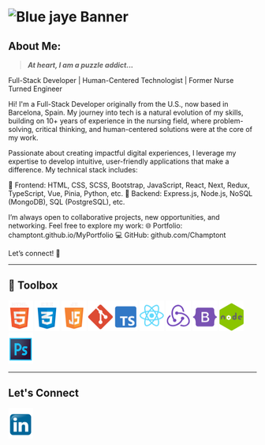 # ![Blue jaye Banner](/assets/FullStack%20Developer.gif)

## About Me:

> **_At heart, I am a puzzle addict..._**

Full-Stack Developer | Human-Centered Technologist | Former Nurse Turned Engineer

Hi! I'm a Full-Stack Developer originally from the U.S., now based in Barcelona, Spain. My journey into tech is a natural evolution of my skills, building on 10+ years of experience in the nursing field, where problem-solving, critical thinking, and human-centered solutions were at the core of my work.

Passionate about creating impactful digital experiences, I leverage my expertise to develop intuitive, user-friendly applications that make a difference. My technical stack includes:

🔹 Frontend: HTML, CSS, SCSS, Bootstrap, JavaScript, React, Next, Redux, TypeScript, Vue, Pinia, Python, etc.
🔹 Backend: Express.js, Node.js, NoSQL (MongoDB), SQL (PostgreSQL), etc.

I’m always open to collaborative projects, new opportunities, and networking. Feel free to explore my work:
🌐 Portfolio: champtont.github.io/MyPortfolio
💻 GitHub: github.com/Champtont

Let’s connect! 🚀

---

## 🧰 Toolbox

<img src="/assets/HTMLlogo.png" alt="Html logo" width="50px"/> <img src="/assets/CSSlogo.png" alt="Css logo" width="50px"> <img src="/assets/JSlogo.png" alt="JavaScript Logo" width="50px"/> <img src="/assets/gitlogo.png" alt="git logo" width="50px"/><img src="/assets/TSlogo.png" alt="typescript logo" width="50px"/> <img src="/assets/Reactlogo.png" alt="react logo" width="50px"/> <img src="/assets/Reduxlogo.png" alt="redux logo" width="50px"/> <img src="/assets/Bootstraplogo.png" alt="bootstrap logo" width="50px"/> <img src="/assets/nodejslogo.png" alt="node.js logo" width="50px"/> <img src="/assets/Photoshoplogo.png" alt="Photoshop logo" width="50px"/>

---

## Let's Connect

<a href="https://www.linkedin.com/in/courtney-hampton-thomas-4942a8257/"><img src="/assets/linkedinlogo.png" alt="linkedin Link" width="50px"/></a>

<!--
**Champtont/Champtont** is a ✨ _special_ ✨ repository because its `README.md` (this file) appears on your GitHub profile.

Here are some ideas to get you started:

- 🔭 I’m currently working on ...
- 🌱 I’m currently learning ...
- 👯 I’m looking to collaborate on ...
- 🤔 I’m looking for help with ...
- 💬 Ask me about ...
- 📫 How to reach me: ...
- 😄 Pronouns: ...
- ⚡ Fun fact: ...
-->
